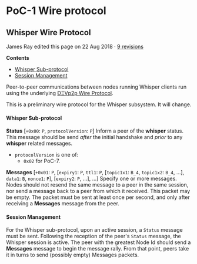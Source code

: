 # PoC-1 Wire protocol

## Whisper Wire Protocol

James Ray edited this page on 22 Aug 2018 · [9 revisions](https://github.com/ethereum/wiki/wiki/Whisper-Wire-Protocol/_history)

**Contents**

* [Whisper Sub-protocol](https://github.com/ethereum/wiki/wiki/Whisper-Wire-Protocol#whisper-sub-protocol)
* [Session Management](https://github.com/ethereum/wiki/wiki/Whisper-Wire-Protocol#session-management)

Peer-to-peer communications between nodes running Whisper clients run using the underlying [ÐΞVp2p Wire Protocol](https://github.com/ethereum/wiki/wiki/%C3%90%CE%9EVp2p-Wire-Protocol).

This is a preliminary wire protocol for the Whisper subsystem. It will change.

#### Whisper Sub-protocol

**Status** \[`+0x00`: `P`, `protocolVersion`: `P`\] Inform a peer of the **whisper** status. This message should be send _after_ the initial handshake and _prior_ to any **whisper** related messages.

* `protocolVersion` is one of:
  * `0x02` for PoC-7.

**Messages** \[`+0x01`: `P`, \[`expiry1`: `P`, `ttl1`: `P`, \[`topic1x1`: `B_4`, `topic1x2`: `B_4`, ...\], `data1`: `B`, `nonce1`: `P`\], \[`expiry2`: `P`, ...\], ...\] Specify one or more messages. Nodes should not resend the same message to a peer in the same session, nor send a message back to a peer from which it received. This packet may be empty. The packet must be sent at least once per second, and only after receiving a **Messages** message from the peer.

#### Session Management

For the Whisper sub-protocol, upon an active session, a `Status` message must be sent. Following the reception of the peer's `Status` message, the Whisper session is active. The peer with the greatest Node Id should send a **Messages** message to begin the message rally. From that point, peers take it in turns to send \(possibly empty\) Messages packets.


